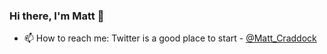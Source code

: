 ### Hi there, I'm Matt 👋

- 📫 How to reach me: Twitter is a good place to start - [@Matt_Craddock](https://twitter.com/Matt_Craddock)
<!--
**craddm/craddm** is a ✨ _special_ ✨ repository because its `README.md` (this file) appears on your GitHub profile.

Here are some ideas to get you started:

- 🔭 I’m currently working on ...
- 🌱 I’m currently learning ...
- 👯 I’m looking to collaborate on ...
- 🤔 I’m looking for help with ...
- 💬 Ask me about ...
- 😄 Pronouns: ...
- ⚡ Fun fact: ...
-->
